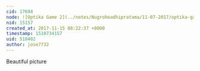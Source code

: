 ```yaml
---
cid: 17694
node: ![Optika Game 2](../notes/Nugrohoadhipratama/11-07-2017/optika-game-2)
nid: 15157
created_at: 2017-11-15 08:22:37 +0000
timestamp: 1510734157
uid: 518402
author: jose7732
---
```


Beautiful picture